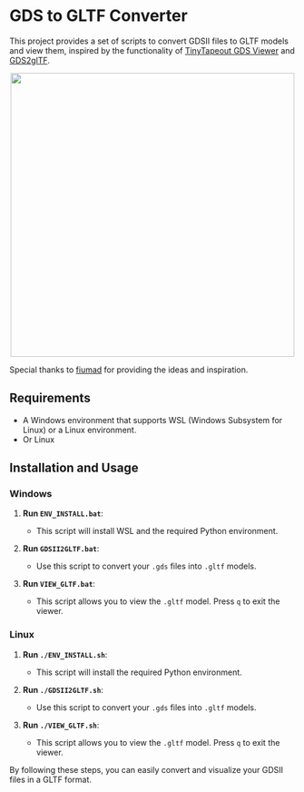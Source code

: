 # GDS to GLTF Converter

This project provides a set of scripts to convert GDSII files to GLTF models and view them, inspired by the functionality of [TinyTapeout GDS Viewer](https://gds-viewer.tinytapeout.com/?model=) and [GDS2glTF](https://github.com/mbalestrini/GDS2glTF).

<p align="center">
  <img src="https://github.com/user-attachments/assets/0fe8e64f-c1f9-4bfe-b946-47070fe89892" width="500">
</p>

Special thanks to [fiumad](https://github.com/fiumad/) for providing the ideas and inspiration.

## Requirements

- A Windows environment that supports WSL (Windows Subsystem for Linux) or a Linux environment.
- Or Linux

## Installation and Usage

### Windows

1. **Run `ENV_INSTALL.bat`**:
   - This script will install WSL and the required Python environment.

2. **Run `GDSII2GLTF.bat`**:
   - Use this script to convert your `.gds` files into `.gltf` models.

3. **Run `VIEW_GLTF.bat`**:
   - This script allows you to view the `.gltf` model. Press `q` to exit the viewer.

### Linux

1. **Run `./ENV_INSTALL.sh`**:
   - This script will install the required Python environment.

2. **Run `./GDSII2GLTF.sh`**:
   - Use this script to convert your `.gds` files into `.gltf` models.

3. **Run `./VIEW_GLTF.sh`**:
   - This script allows you to view the `.gltf` model. Press `q` to exit the viewer.

By following these steps, you can easily convert and visualize your GDSII files in a GLTF format.
